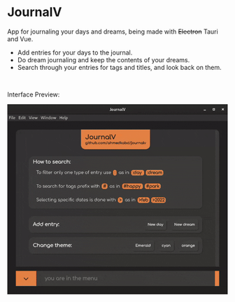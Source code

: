 # JournalV

App for journaling your days and dreams, being made with ~~Electron~~ Tauri and Vue.

- Add entries for your days to the journal.
- Do dream journaling and keep the contents of your dreams.
- Search through your entries for tags and titles, and look back on them.

<br />

Interface Preview:

![A look at JournalV](journalv.gif)

